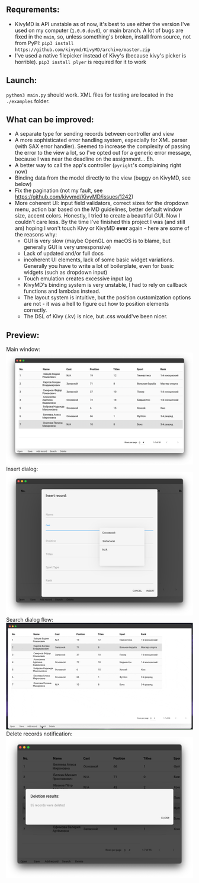 
## Requrements:
   - KivyMD is API unstable as of now, it's best to use either  the version I've used on my computer (`1.0.0.dev0`), or main branch. A lot of bugs are fixed in the `main`, so, unless something's broken, install from source, not from PyPI: `pip3 install https://github.com/kivymd/KivyMD/archive/master.zip`
   - I've used a native filepicker instead of Kivy's (because kivy's picker is horrible). `pip3 install plyer` is required for it to work
## Launch:
`python3 main.py` should work. XML files for testing are located in the `./examples` folder.

## What can be improved:
 - A separate type for sending records between controller and view
 - A more sophisticated error handling system, especially for XML parser (with SAX error handler). Seemed to increase the complexity of passing the error to the view a lot, so I've opted out for a generic error message, because I was near the deadline on the assignment... Eh.
 - A better way to call the app's controller (`pyright`'s complaining right now)
 - Binding data from the model directly to the view (buggy on KivyMD, see below)
 - Fix the pagination (not my fault, see https://github.com/kivymd/KivyMD/issues/1242)
 - More coherent UI: input field validators, correct sizes for the dropdown menu, action bar based on the MD guidelines, better default window size, accent colors. Honestly, I tried to create a beautiful GUI. Now I couldn't care less. By the time I've finished this project I was (and still am) hoping I won't touch Kivy or KivyMD **ever** again - here are some of the reasons why:
   - GUI is very slow (maybe OpenGL on macOS is to blame, but generally GUI is very unresponsive)
   - Lack of updated and/or full docs
   - incoherent UI elements, lack of some basic widget variations. Generally you have to write a lot of boilerplate, even for basic widgets (such as dropdown input)
   - Touch emulation creates excessive input lag
   - KivyMD's binding system is very unstable, I had to rely on callback functions and lambdas instead.
   - The layout system is intuitive, but the position customization options are not - it was a hell to figure out how to position elements correctly.
   - The DSL of Kivy (.kv) is nice, but .css would've been nicer.


## Preview:
Main window:
![img](screenshots/screenshot1.png)
Insert dialog:
![img2](screenshots/screenshot2.png)
Search dialog flow:
![img3](screenshots/search_record1.gif)
Delete records notification:
![img4](screenshots/screenshot3.png)